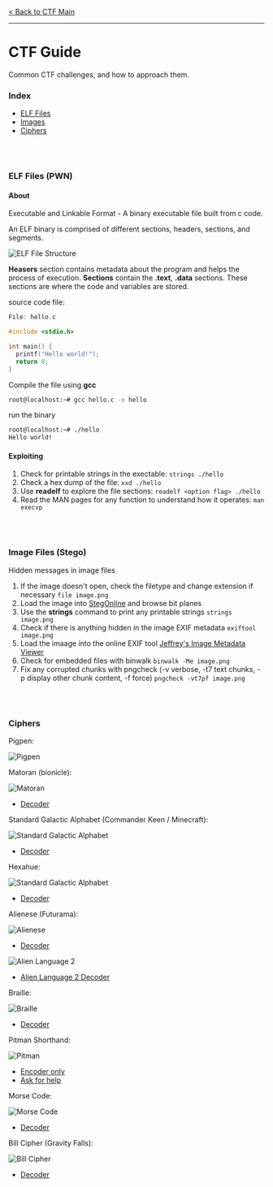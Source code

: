 [< Back to CTF Main](https://github.com/KrisLloyd/CTF#ctf-solves)
***


# CTF Guide

Common CTF challenges, and how to approach them.

### Index

* [ELF Files]()
* [Images]()
* [Ciphers]()

<br></br>

### ELF Files (PWN)

#### About

Executable and Linkable Format - A binary executable file built from c code.

An ELF binary is comprised of different sections, headers, sections, and segments.

![ELF File Structure](./ELF_Structure.PNG)

**Heasers** section contains metadata about the program and helps the process of execution.
**Sections** contain the **.text**, **.data** sections. These sections are where the code and variables are stored.

source code file:
```c
File: hello.c

#include <stdio.h>

int main() {
  printf("Hello world!");
  return 0;
}
```

Compile the file using **gcc**
```bash
root@localhost:~# gcc hello.c -o hello
```

run the binary
```bash
root@localhost:~# ./hello
Hello world!
```

#### Exploiting

1. Check for printable strings in the exectable:
  `strings ./hello`
2. Check a hex dump of the file:
  `xxd ./hello`
4. Use **readelf** to explore the file sections:
  `readelf <option flag> ./hello`
5. Read the MAN pages for any function to understand how it operates:
  `man execvp`
  
  
<br></br>
### Image Files (Stego)

Hidden messages in image files

1. If the image doesn't open, check the filetype and change extension if necessary
  `file image.png`
2. Load the image into [StegOnline](https://stegonline.georgeom.net/upload) and browse bit planes
3. Use the **strings** command to print any printable strings
  `strings image.png`
4. Check if there is anything hidden in the image EXIF metadata
  `exiftool image.png`
5. Load the imaage into the online EXIF tool [Jeffrey's Image Metadata Viewer](http://exif.regex.info/exif.cgi)
6. Check for embedded files with binwalk
  `binwalk -Me image.png`
7. Fix any corrupted chunks with pngcheck (-v verbose, -t7 text chunks, -p display other chunk content, -f force)
  `pngcheck -vt7pf image.png`
  
<br></br>
### Ciphers

Pigpen:

![Pigpen](./pigpen.png)

Matoran (bionicle):

![Matoran](./matoran.png)
* [Decoder](https://lingojam.com/MatoranAlphabet)

Standard Galactic Alphabet (Commander Keen / Minecraft):

![Standard Galactic Alphabet](./StandardGalacticAlphabet.gif)
* [Decoder](https://www.dcode.fr/standard-galactic-alphabet)

Hexahue:

![Standard Galactic Alphabet](./StandardGalacticAlphabet.gif)
* [Decoder](https://www.dcode.fr/hexahue-cipher)

Alienese (Futurama):

![Alienese](./alienese.gif)
* [Decoder](https://alienese.moxievillelabs.com/)

![Alien Language 2](./alienese2.jpg)
* [Alien Language 2 Decoder](http://www.gotfuturama.com/Interactive/AlienCodec/)

Braille:

![Braille](./braille.png)
* [Decoder](https://www.brailletranslator.org/)


Pitman Shorthand:

![Pitman](./pitman.png)
* [Encoder only](https://steno.tu-clausthal.de/Pitman.php)
* [Ask for help](https://www.reddit.com/r/shorthand/)


Morse Code:

![Morse Code](./morsecode.jpg)
* [Decoder](https://morsecode.world/international/translator.html)


Bill Cipher (Gravity Falls):

![Bill Cipher](./billcipher.png)
* [Decoder](https://www.dcode.fr/gravity-falls-bill-cipher)
